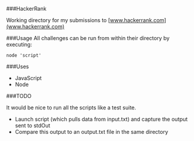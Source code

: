 ###HackerRank

Working directory for my submissions to [www.hackerrank.com](www.hackerrank.com)

###Usage
All challenges can be run from within their directory by executing:

    node 'script'

###Uses

- JavaScript
- Node

###TODO

It would be nice to run all the scripts like a test suite.

- Launch script (which pulls data from input.txt) and capture the output sent to stdOut
- Compare this output to an output.txt file in the same directory
